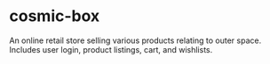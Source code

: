 # cosmic-box
An online retail store selling various products relating to outer space. Includes user login, product listings, cart, and wishlists.
